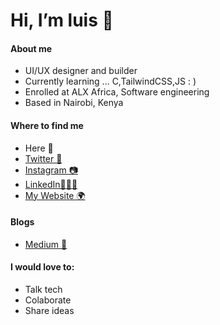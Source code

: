# Hi, I’m luis 👋

<!--
more social links to be added soon
-->

#### About me

- UI/UX designer and builder 
- Currently learning ... C,TailwindCSS,JS : )
- Enrolled at ALX Africa, Software engineering
- Based in Nairobi, Kenya

#### Where to find me

- Here 📍
- [Twitter 🦜](https://twitter.com/howinns)
- [Instagram 📷](https://instagram.com)
- [LinkedIn🧑🏽‍💻](https://www.linkedin.com/in/luismaina/)
- [My Website 🌍](https://luishowin.github.io/)

#### Blogs

- [Medium 📰](https://medium.com/@howinsr)

#### I would love to:

- Talk tech
- Colaborate
- Share ideas
